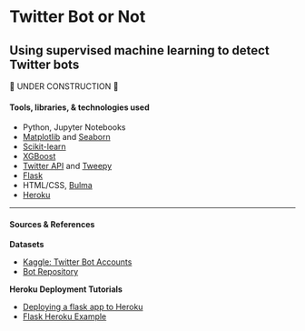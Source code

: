 # Twitter Bot or Not

## Using supervised machine learning to detect Twitter bots

:construction: UNDER CONSTRUCTION :construction:

#### Tools, libraries, & technologies used

- Python, Jupyter Notebooks
- [Matplotlib](https://matplotlib.org/) and [Seaborn](https://seaborn.pydata.org/)
- [Scikit-learn](https://scikit-learn.org/)
- [XGBoost](https://xgboost.readthedocs.io/en/latest/#)
- [Twitter API](https://developer.twitter.com/en) and [Tweepy](https://www.tweepy.org/)
- [Flask](https://flask.palletsprojects.com/en/1.1.x/)
- HTML/CSS, [Bulma](https://bulma.io/)
- [Heroku](https://www.heroku.com/)

---

#### Sources & References

**Datasets**

- [Kaggle: Twitter Bot Accounts](https://www.kaggle.com/davidmartngutirrez/twitter-bots-accounts)
- [Bot Repository](https://botometer.osome.iu.edu/bot-repository/index.html)

**Heroku Deployment Tutorials**

- [Deploying a flask app to Heroku](https://stackabuse.com/deploying-a-flask-application-to-heroku/)
- [Flask Heroku Example](https://github.com/MirelaI/flask_heroku_example)
